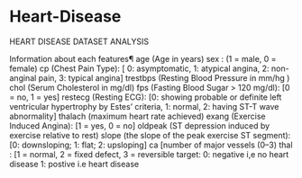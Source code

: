 # Heart-Disease
HEART DISEASE DATASET ANALYSIS
 
   Information about each features¶
age (Age in years)
sex : (1 = male, 0 = female)
cp (Chest Pain Type): [ 0: asymptomatic, 1: atypical angina, 2: non-anginal pain, 3: typical angina]
trestbps (Resting Blood Pressure in mm/hg )
chol (Serum Cholesterol in mg/dl)
fps (Fasting Blood Sugar > 120 mg/dl): [0 = no, 1 = yes]
restecg (Resting ECG): [0: showing probable or definite left ventricular hypertrophy by Estes’ criteria, 1: normal, 2: having ST-T wave abnormality]
thalach (maximum heart rate achieved)
exang (Exercise Induced Angina): [1 = yes, 0 = no]
oldpeak (ST depression induced by exercise relative to rest)
slope (the slope of the peak exercise ST segment): [0: downsloping; 1: flat; 2: upsloping]
ca [number of major vessels (0–3)
thal : [1 = normal, 2 = fixed defect, 3 = reversible
target: 0: negative i,e no heart disease 1: postive i.e heart disease


